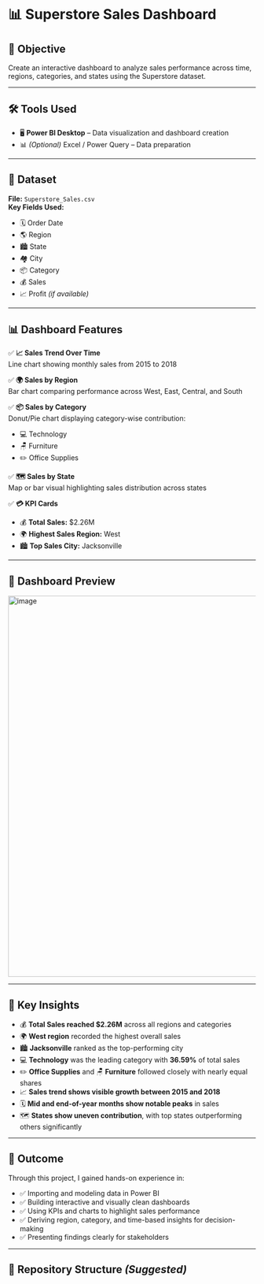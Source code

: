 # 📊 Superstore Sales Dashboard

## 🎯 Objective
Create an interactive dashboard to analyze sales performance across time, regions, categories, and states using the Superstore dataset.

---

## 🛠 Tools Used
- 🖥️ **Power BI Desktop** – Data visualization and dashboard creation  
- 📊 *(Optional)* Excel / Power Query – Data preparation

---

## 📂 Dataset
**File:** `Superstore_Sales.csv`  
**Key Fields Used:**
- 🗓️ Order Date
- 🌎 Region
- 🏙️ State
- 🏘️ City
- 📦 Category
- 💰 Sales
- 📈 Profit *(if available)*

---

## 📊 Dashboard Features
✅ **📈 Sales Trend Over Time**  
Line chart showing monthly sales from 2015 to 2018  

✅ **🌍 Sales by Region**  
Bar chart comparing performance across West, East, Central, and South  

✅ **📦 Sales by Category**  
Donut/Pie chart displaying category-wise contribution:  
- 💻 Technology  
- 🪑 Furniture  
- ✏️ Office Supplies  

✅ **🗺️ Sales by State**  
Map or bar visual highlighting sales distribution across states  

✅ **💳 KPI Cards**  
- 💰 **Total Sales:** $2.26M  
- 🌍 **Highest Sales Region:** West  
- 🏙️ **Top Sales City:** Jacksonville

---

## 📸 Dashboard Preview

<img width="1356" height="774" alt="image" src="https://github.com/user-attachments/assets/6d00ee29-bd93-41c1-9fd6-c6560fb664a7" />


---

## 🔑 Key Insights
- 💰 **Total Sales reached $2.26M** across all regions and categories  
- 🌍 **West region** recorded the highest overall sales  
- 🏙️ **Jacksonville** ranked as the top-performing city  
- 💻 **Technology** was the leading category with **36.59%** of total sales  
- ✏️ **Office Supplies** and 🪑 **Furniture** followed closely with nearly equal shares  
- 📈 **Sales trend shows visible growth between 2015 and 2018**  
- 🗓️ **Mid and end-of-year months show notable peaks** in sales  
- 🗺️ **States show uneven contribution**, with top states outperforming others significantly

---

## 🚀 Outcome
Through this project, I gained hands-on experience in:  
- ✅ Importing and modeling data in Power BI  
- ✅ Building interactive and visually clean dashboards  
- ✅ Using KPIs and charts to highlight sales performance  
- ✅ Deriving region, category, and time-based insights for decision-making  
- ✅ Presenting findings clearly for stakeholders

---

## 📁 Repository Structure *(Suggested)*
